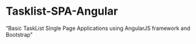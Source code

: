 # Tasklist-SPA-Angular
“Basic TaskList Single Page Applications using AngularJS framework and Bootstrap"
